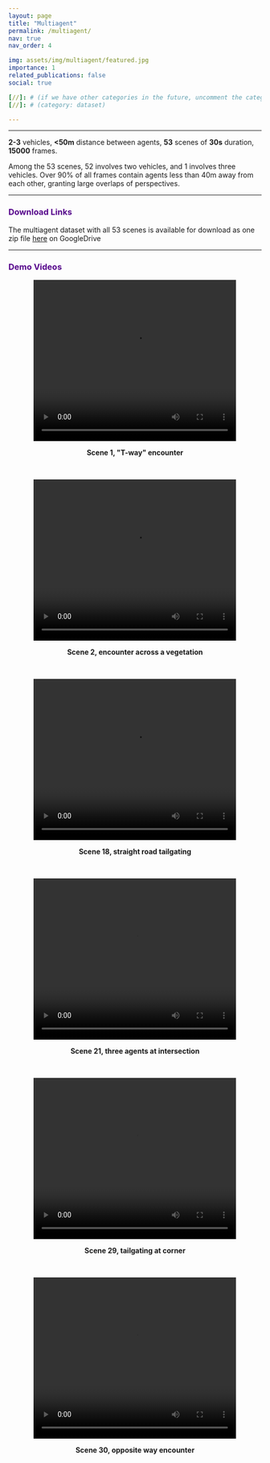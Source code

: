 ```yaml
---
layout: page
title: "Multiagent"
permalink: /multiagent/
nav: true
nav_order: 4

img: assets/img/multiagent/featured.jpg
importance: 1
related_publications: false
social: true

[//]: # (if we have other categories in the future, uncomment the category bellow. Change "enable_project_categories" to true in config.yml as well)
[//]: # (category: dataset)

---
```


---
**2-3** vehicles, **<50m** distance between agents, **53** scenes of **30s** duration, **15000** frames.

Among the 53 scenes, 52 involves two vehicles, and 1 involves three vehicles. 
Over 90% of all frames contain agents less than 40m away from each other, granting large overlaps of perspectives.

---
### <span style="font-weight: bold; color:#57068c">Download Links</span>

The multiagent dataset with all 53 scenes is available for download as one zip file [here](https://drive.google.com/drive/folders/10aA0mcsXqNKnt1Mr8jYex8C_zzHng3Ia?usp=sharing) on GoogleDrive

---

### <span style="font-weight: bold; color:#57068c">Demo Videos</span>
<p style="text-align: center;">
<video width="80%" height="320" preload="auto" controls>
  <source src="/MARS/assets/img/multiagent/videos/1.mp4" type="video/webm">
</video>

<p style="text-align: center;">
    <span style="font-weight: bold;">Scene 1, "T-way" encounter</span>
</p>
<br/>

<p style="text-align: center;">
    <video width="80%" height="320" preload="auto" controls>
      <source src="/MARS/assets/img/multiagent/videos/2.mp4" type="video/webm">
    </video>
</p>

<p style="text-align: center;">
    <span style="font-weight: bold;">Scene 2, encounter across a vegetation</span>
</p>
<br/>

<p style="text-align: center;">
    <video width="80%" height="320" preload="auto" controls>
      <source src="/MARS/assets/img/multiagent/videos/18.mp4" type="video/webm">
    </video>
</p>

<p style="text-align: center;">
    <span style="font-weight: bold;">Scene 18, straight road tailgating</span>
</p>
<br/>

<p style="text-align: center;">
    <video width="80%" height="320" preload="auto" controls>
      <source src="/MARS/assets/img/multiagent/videos/21.mp4" type="video/webm">
    </video>
</p>

<p style="text-align: center;">
    <span style="font-weight: bold;">Scene 21, three agents at intersection</span>
</p>
<br/>

<p style="text-align: center;">
    <video width="80%" height="320" preload="auto" controls>
      <source src="/MARS/assets/img/multiagent/videos/29.mp4" type="video/webm">
    </video>
</p>

<p style="text-align: center;">
    <span style="font-weight: bold;">Scene 29, tailgating at corner</span>
</p>
<br/>

<p style="text-align: center;">
    <video width="80%" height="320" preload="auto" controls>
      <source src="/MARS/assets/img/multiagent/videos/30.mp4" type="video/webm">
    </video>
</p>

<p style="text-align: center;">
    <span style="font-weight: bold;">Scene 30, opposite way encounter</span>
</p>
<br/>
